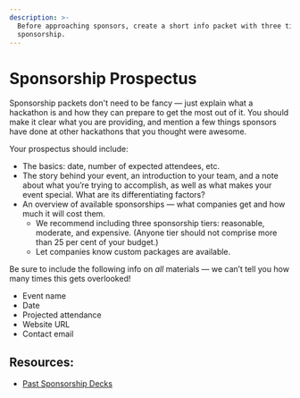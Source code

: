 ```yaml
---
description: >-
  Before approaching sponsors, create a short info packet with three tiers of
  sponsorship.
---
```


# Sponsorship Prospectus

Sponsorship packets don't need to be fancy — just explain what a hackathon is and how they can prepare to get the most out of it. You should make it clear what you are providing, and mention a few things sponsors have done at other hackathons that you thought were awesome.

Your prospectus should include:

* The basics: date, number of expected attendees, etc.
* The story behind your event, an introduction to your team, and a note about what you’re trying to accomplish, as well as what makes your event special. What are its differentiating factors?
* An overview of available sponsorships — what companies get and how much it will cost them.
  * We recommend including three sponsorship tiers: reasonable, moderate, and expensive. \(Anyone tier should not comprise more than 25 per cent of your budget.\)
  * Let companies know custom packages are available.

Be sure to include the following info on _all_ materials — we can’t tell you how many times this gets overlooked!

* Event name
* Date
* Projected attendance
* Website URL
* Contact email

## Resources:

* [Past Sponsorship Decks](https://github.com/MLH/hackathon-organizer-guide/tree/master/Organizer-Resources/Previous-Sponsorship-Decks)


